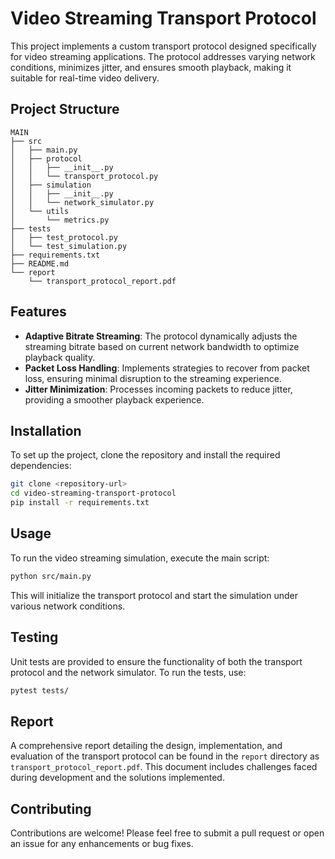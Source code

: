 # Video Streaming Transport Protocol

This project implements a custom transport protocol designed specifically for video streaming applications. The protocol addresses varying network conditions, minimizes jitter, and ensures smooth playback, making it suitable for real-time video delivery.

## Project Structure

```
MAIN
├── src
│   ├── main.py
│   ├── protocol
│   │   ├── __init__.py
│   │   └── transport_protocol.py
│   ├── simulation
│   │   ├── __init__.py
│   │   └── network_simulator.py
│   └── utils
│       └── metrics.py
├── tests
│   ├── test_protocol.py
│   └── test_simulation.py
├── requirements.txt
├── README.md
└── report
    └── transport_protocol_report.pdf
```

## Features

- **Adaptive Bitrate Streaming**: The protocol dynamically adjusts the streaming bitrate based on current network bandwidth to optimize playback quality.
- **Packet Loss Handling**: Implements strategies to recover from packet loss, ensuring minimal disruption to the streaming experience.
- **Jitter Minimization**: Processes incoming packets to reduce jitter, providing a smoother playback experience.

## Installation

To set up the project, clone the repository and install the required dependencies:

```bash
git clone <repository-url>
cd video-streaming-transport-protocol
pip install -r requirements.txt
```

## Usage

To run the video streaming simulation, execute the main script:

```bash
python src/main.py
```

This will initialize the transport protocol and start the simulation under various network conditions.

## Testing

Unit tests are provided to ensure the functionality of both the transport protocol and the network simulator. To run the tests, use:

```bash
pytest tests/
```

## Report

A comprehensive report detailing the design, implementation, and evaluation of the transport protocol can be found in the `report` directory as `transport_protocol_report.pdf`. This document includes challenges faced during development and the solutions implemented.

## Contributing

Contributions are welcome! Please feel free to submit a pull request or open an issue for any enhancements or bug fixes.
